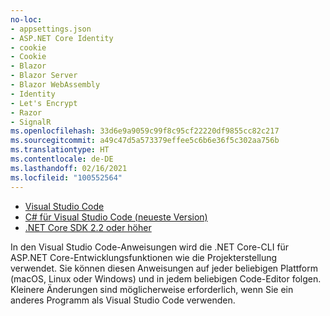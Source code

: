```yaml
---
no-loc:
- appsettings.json
- ASP.NET Core Identity
- cookie
- Cookie
- Blazor
- Blazor Server
- Blazor WebAssembly
- Identity
- Let's Encrypt
- Razor
- SignalR
ms.openlocfilehash: 33d6e9a9059c99f8c95cf22220df9855cc82c217
ms.sourcegitcommit: a49c47d5a573379effee5c6b6e36f5c302aa756b
ms.translationtype: HT
ms.contentlocale: de-DE
ms.lasthandoff: 02/16/2021
ms.locfileid: "100552564"
---
```

* [Visual Studio Code](https://code.visualstudio.com/download)
* [C# für Visual Studio Code (neueste Version)](https://marketplace.visualstudio.com/items?itemName=ms-dotnettools.csharp)
* [.NET Core SDK 2.2 oder höher](https://dotnet.microsoft.com/download/dotnet-core)

In den Visual Studio Code-Anweisungen wird die .NET Core-CLI für ASP.NET Core-Entwicklungsfunktionen wie die Projekterstellung verwendet. Sie können diesen Anweisungen auf jeder beliebigen Plattform (macOS, Linux oder Windows) und in jedem beliebigen Code-Editor folgen. Kleinere Änderungen sind möglicherweise erforderlich, wenn Sie ein anderes Programm als Visual Studio Code verwenden.
